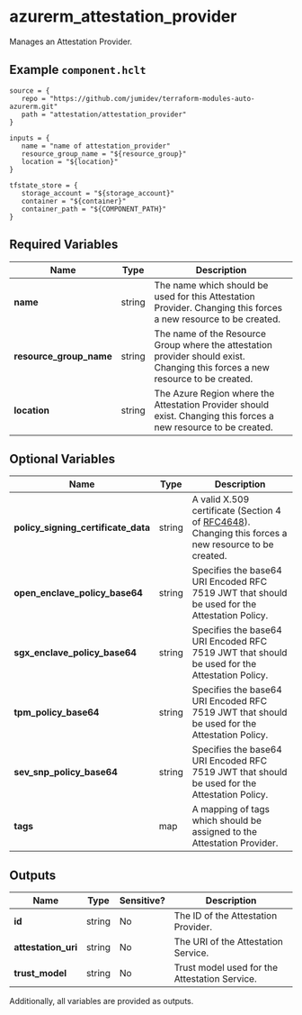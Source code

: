 # azurerm_attestation_provider

Manages an Attestation Provider.

## Example `component.hclt`

```hcl
source = {
   repo = "https://github.com/jumidev/terraform-modules-auto-azurerm.git" 
   path = "attestation/attestation_provider" 
}

inputs = {
   name = "name of attestation_provider" 
   resource_group_name = "${resource_group}" 
   location = "${location}" 
}

tfstate_store = {
   storage_account = "${storage_account}" 
   container = "${container}" 
   container_path = "${COMPONENT_PATH}" 
}

```

## Required Variables

| Name | Type |  Description |
| ---- | --------- |  ----------- |
| **name** | string |  The name which should be used for this Attestation Provider. Changing this forces a new resource to be created. | 
| **resource_group_name** | string |  The name of the Resource Group where the attestation provider should exist. Changing this forces a new resource to be created. | 
| **location** | string |  The Azure Region where the Attestation Provider should exist. Changing this forces a new resource to be created. | 

## Optional Variables

| Name | Type |  Description |
| ---- | --------- |  ----------- |
| **policy_signing_certificate_data** | string |  A valid X.509 certificate (Section 4 of [RFC4648](https://tools.ietf.org/html/rfc4648)). Changing this forces a new resource to be created. | 
| **open_enclave_policy_base64** | string |  Specifies the base64 URI Encoded RFC 7519 JWT that should be used for the Attestation Policy. | 
| **sgx_enclave_policy_base64** | string |  Specifies the base64 URI Encoded RFC 7519 JWT that should be used for the Attestation Policy. | 
| **tpm_policy_base64** | string |  Specifies the base64 URI Encoded RFC 7519 JWT that should be used for the Attestation Policy. | 
| **sev_snp_policy_base64** | string |  Specifies the base64 URI Encoded RFC 7519 JWT that should be used for the Attestation Policy. | 
| **tags** | map |  A mapping of tags which should be assigned to the Attestation Provider. | 



## Outputs

| Name | Type | Sensitive? | Description |
| ---- | ---- | --------- | --------- |
| **id** | string | No  | The ID of the Attestation Provider. | 
| **attestation_uri** | string | No  | The URI of the Attestation Service. | 
| **trust_model** | string | No  | Trust model used for the Attestation Service. | 

Additionally, all variables are provided as outputs.
